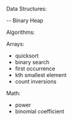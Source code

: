 Data Structures:

-- Binary Heap

Algorithms:

Arrays:
  - quicksort
  - binary search
  - first occurrence
  - kth smallest element
  - count inversions

Math:
  - power
  - binomial coefficient
